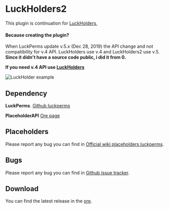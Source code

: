 # LuckHolders2
This plugin is continuation for [LuckHolders](https://ore.spongepowered.org/Nurdism/LuckHolders),

#### Because creating the plugin?
When LuckPerms update v.5.x (Dec 28, 2019) the API change and not compatibility for v.4 API.
LuckHolders use v.4 and LuckHolders2 use v.5.
**Since it didn't have a source code public, i did it from 0.**

**If you need v.4 API use [LuckHolders](https://ore.spongepowered.org/Nurdism/LuckHolders)**

![LuckHolder example](https://i.gyazo.com/d8638feec816369d921e7a621f9c3af3.png)

## Dependency
**LuckPerms**. [Github luckperms](https://github.com/lucko/LuckPerms)

**PlaceholderAPI** [Ore page](https://ore.spongepowered.org/rojo8399/PlaceholderAPI)

## Placeholders

Please report any bug you can find in [Official wiki placeholders luckperms](https://github.com/lucko/LuckPerms/wiki/Placeholders).

## Bugs

Please report any bug you can find in [Github issue tracker](https://github.com/matahombres/LuckHolders2/issues).

## Download

You can find the latest release in the [ore](https://ore.spongepowered.org/matahombres/LuckHolders2).
